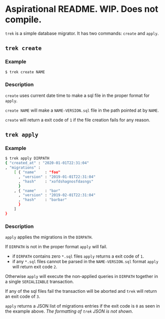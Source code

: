 # Aspirational README. WIP. Does **not** compile.

`trek` is a simple database migrator. It has two commands: `create` and `apply`.

## `trek create`

### Example
```bash
$ trek create NAME
```
### Description

`create` uses current date time to make a sql file in the proper format for `apply`.

`create NAME` will make a `NAME-VERSION.sql` file in the path pointed at by `NAME`.

`create` will return a exit code of `1` if the file creation fails for any reason.

## `trek apply`

### Example
```bash
$ trek apply DIRPATH
{ "created_at" : "2020-01-01T22:31:04"
, "migrations" :
    [ { "name"    : "foo"
      , "version" : "2019-01-01T22:31:04"
      , "hash"    : "xofdshagnosfdasngs"
      }
    , { "name"    : "bar"
      , "version" : "2019-02-01T22:31:04"
      , "hash"    : "barbar"
      }
    ]
}
```

### Description

`apply` applies the migrations in the `DIRPATH`.

If `DIRPATH` is not in the proper format `apply` will fail.
- if `DIRPATH` contains zero `*.sql` files `apply` returns a exit code of `1`.
- if any `*.sql` files cannot be parsed in the `NAME-VERSION.sql` format `apply` will return exit code `2`.

Otherwise `apply` will execute the non-applied queries in `DIRPATH`
together in a single `SERIALIZABLE` transaction.

If any of the sql files fail the transaction will be aborted and `trek` will return an exit code of `3`.

`apply` returns a JSON list of migrations entries if the exit code is `0` as seen in the example above. *The formatting of `trek` JSON is not shown*.
